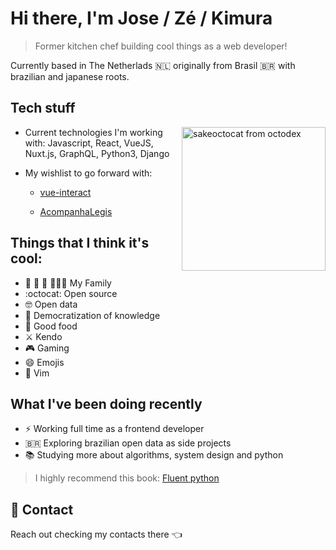 # Hi there, I'm Jose / Zé / Kimura

> Former kitchen chef building cool things as a web developer!

Currently based in The Netherlads :netherlands: originally from Brasil :brazil: with brazilian and japanese roots.

## Tech stuff

<img align='right' alt="sakeoctocat from octodex" src="https://octodex.github.com/images/saketocat.png" width="230"/>

* Current technologies I'm working with: Javascript, React, VueJS, Nuxt.js, GraphQL, Python3, Django
* My wishlist to go forward with: 

  * [vue-interact](https://github.com/kimuraz/vue-interact)

  * [AcompanhaLegis](https://github.com/AcompanhaLegis)

## Things that I think it's cool:

* :dog: :dog: :dog: :family_man_woman_boy: My Family
* :octocat: Open source
* :nerd_face: Open data
* :open_book: Democratization of knowledge
* :pizza: Good food
* :crossed_swords: Kendo
* :video_game: Gaming
* :smile: Emojis
* :green_heart: Vim

## What I've been doing recently

* :zap: Working full time as a frontend developer
* :brazil: Exploring brazilian open data as side projects
* :books: Studying more about algorithms, system design and python

> I highly recommend this book: [Fluent python](https://www.oreilly.com/library/view/fluent-python/9781491946237/)

## :email: Contact

Reach out checking my contacts there :point_left:
